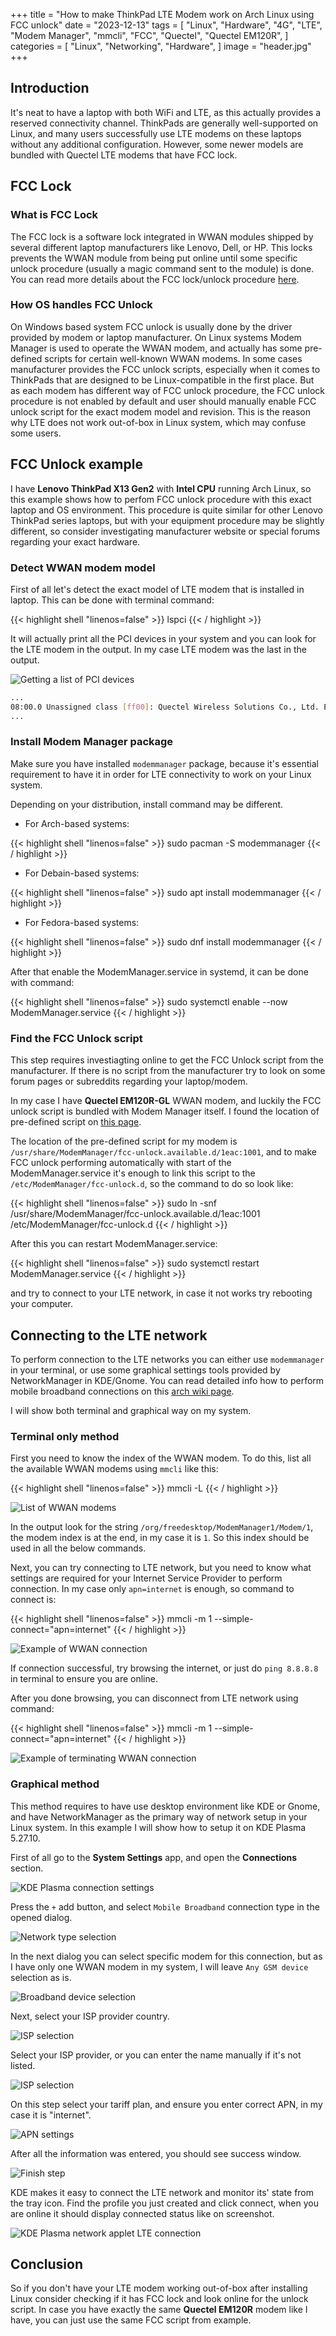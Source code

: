 +++
title = "How to make ThinkPad LTE Modem work on Arch Linux using FCC unlock"
date = "2023-12-13"
tags = [
    "Linux",
    "Hardware",
    "4G",
    "LTE",
    "Modem Manager",
    "mmcli",
    "FCC",
    "Quectel",
    "Quectel EM120R",
]
categories = [
    "Linux",
    "Networking",
    "Hardware",
]
image = "header.jpg"
+++

## Introduction

It's neat to have a laptop with both WiFi and LTE, as this actually provides a reserved connectivity channel. ThinkPads are generally well-supported on Linux, and many users successfully use LTE modems on these laptops without any additional configuration. However, some newer models are bundled with Quectel LTE modems that have FCC lock.

## FCC Lock

### What is FCC Lock

The FCC lock is a software lock integrated in WWAN modules shipped by several different laptop manufacturers like Lenovo, Dell, or HP. This locks prevents the WWAN module from being put online until some specific unlock procedure (usually a magic command sent to the module) is done. You can read more details about the FCC lock/unlock procedure <a href="https://modemmanager.org/docs/modemmanager/fcc-unlock/" target="_blank">here</a>.

### How OS handles FCC Unlock

On Windows based system FCC unlock is usually done by the driver provided by modem or laptop manufacturer. On Linux systems Modem Manager is used to operate the WWAN modem, and actually has some pre-defined scripts for certain well-known WWAN modems. In some cases manufacturer provides the FCC unlock scripts, especially when it comes to ThinkPads that are designed to be Linux-compatible in the first place. But as each modem has different way of FCC unlock procedure, the FCC unlock procedure is not enabled by default and user should manually enable FCC unlock script for the exact modem model and revision. This is the reason why LTE does not work out-of-box in Linux system, which may confuse some users.

## FCC Unlock example

I have **Lenovo ThinkPad X13 Gen2** with **Intel CPU** running Arch Linux, so this example shows how to perfom FCC unlock procedure with this exact laptop and OS environment. This procedure is quite similar for other Lenovo ThinkPad series laptops, but with your equipment procedure may be slightly different, so consider investigating manufacturer website or special forums regarding your exact hardware.

### Detect WWAN modem model

First of all let's detect the exact model of LTE modem that is installed in laptop. This can be done with terminal command:

{{< highlight shell "linenos=false" >}}
lspci
{{< / highlight >}}

It will actually print all the PCI devices in your system and you can look for the LTE modem in the output. In my case LTE modem was the last in the output.

![Getting a list of PCI devices](fcc-lspci.png)

```bash
...
08:00.0 Unassigned class [ff00]: Quectel Wireless Solutions Co., Ltd. EM120R-GL LTE Modem
...
```

### Install Modem Manager package

Make sure you have installed `modemmanager` package, because it's essential requirement to have it in order for LTE connectivity to work on your Linux system. 

Depending on your distribution, install command may be different.

- For Arch-based systems:

{{< highlight shell "linenos=false" >}}
sudo pacman -S modemmanager
{{< / highlight >}}

- For Debain-based systems:

{{< highlight shell "linenos=false" >}}
sudo apt install modemmanager
{{< / highlight >}}

- For Fedora-based systems:

{{< highlight shell "linenos=false" >}}
sudo dnf install modemmanager
{{< / highlight >}}

After that enable the ModemManager.service in systemd, it can be done with command:

{{< highlight shell "linenos=false" >}}
sudo systemctl enable --now ModemManager.service
{{< / highlight >}}

### Find the FCC Unlock script

This step requires investiagting online to get the FCC Unlock script from the manufacturer. If there is no script from the manufacturer try to look on some forum pages or subreddits regarding your laptop/modem. 

In my case I have **Quectel EM120R-GL** WWAN modem, and luckily the FCC unlock script is bundled with Modem Manager itself. I found the location of pre-defined script on <a href="https://modemmanager.org/docs/modemmanager/fcc-unlock/#fcc-unlock-procedures-in-modemmanager--1184-1" target="_blank">this page</a>. 

The location of the pre-defined script for my modem is `/usr/share/ModemManager/fcc-unlock.available.d/1eac:1001`, and to make FCC unlock performing automatically with start of the ModemManager.service it's enough to link this script to the `/etc/ModemManager/fcc-unlock.d`, so the command to do so look like:

{{< highlight shell "linenos=false" >}}
sudo ln -snf /usr/share/ModemManager/fcc-unlock.available.d/1eac:1001 /etc/ModemManager/fcc-unlock.d
{{< / highlight >}}

After this you can restart ModemManager.service:

{{< highlight shell "linenos=false" >}}
sudo systemctl restart ModemManager.service
{{< / highlight >}}

and try to connect to your LTE network, in case it not works try rebooting your computer.

## Connecting to the LTE network

To perform connection to the LTE networks you can either use `modemmanager` in your terminal, or use some graphical settings tools provided by NetworkManager in KDE/Gnome. You can read detailed info how to perform mobile broadband connections on this <a href="https://wiki.archlinux.org/title/Mobile_broadband_modem#Connection" target="_blank">arch wiki page</a>.

I will show both terminal and graphical way on my system.

### Terminal only method

First you need to know the index of the WWAN modem. To do this, list all the available WWAN modems using `mmcli` like this:

{{< highlight shell "linenos=false" >}}
mmcli -L
{{< / highlight >}}

![List of WWAN modems](mmcli-list.png)

In the output look for the string `/org/freedesktop/ModemManager1/Modem/1`, the modem index is at the end, in my case it is `1`. So this index should be used in all the below commands.

Next, you can try connecting to LTE network, but you need to know what settings are required for your Internet Service Provider to perform connection. In my case only `apn=internet` is enough, so command to connect is:

{{< highlight shell "linenos=false" >}}
mmcli -m 1 --simple-connect="apn=internet"
{{< / highlight >}}

![Example of WWAN connection](mmcli-connect.png)

If connection successful, try browsing the internet, or just do `ping 8.8.8.8` in terminal to ensure you are online.

After you done browsing, you can disconnect from LTE network using command:

{{< highlight shell "linenos=false" >}}
mmcli -m 1 --simple-connect="apn=internet"
{{< / highlight >}}

![Example of terminating WWAN connection](mmcli-disconnect.png)

### Graphical method

This method requires to have use desktop environment like KDE or Gnome, and have NetworkManager as the primary way of network setup in your Linux system. In this example I will show how to setup it on KDE Plasma 5.27.10.

First of all go to the **System Settings** app, and open the **Connections** section.

![KDE Plasma connection settings](kde-connections-1.png)

Press the `+` add button, and select `Mobile Broadband` connection type in the opened dialog.

![Network type selection](kde-net-type.png)

In the next dialog you can select specific modem for this connection, but as I have only one WWAN modem in my system, I will leave `Any GSM device` selection as is.

![Broadband device selection](kde-broadband-device.png)

Next, select your ISP provider country.

![ISP selection](kde-country.png)

Select your ISP provider, or you can enter the name manually if it's not listed.

![ISP selection](kde-isp.png)

On this step select your tariff plan, and ensure you enter correct APN, in my case it is "internet".

![APN settings](kde-apn.png)

After all the information was entered, you should see success window.

![Finish step](kde-nm-success.png)

KDE makes it easy to connect the LTE network and monitor its' state from the tray icon. Find the profile you just created and click connect, when you are online it should display connected status like on screenshot.

![KDE Plasma network applet LTE connection](kde-lte-tray.png)

## Conclusion

So if you don't have your LTE modem working out-of-box after installing Linux consider checking if it has FCC lock and look online for the unlock script. In case you have exactly the same **Quectel EM120R** modem like I have, you can just use the same FCC script from example.
